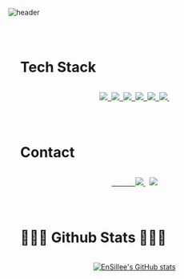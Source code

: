 ![header](https://capsule-render.vercel.app/api?type=slice&color=4c7ccf&text=%20Ensillee%20%20&height=200&fontSize=100)


<br/>


<ul><h1 align="center" style="display: inline-block;"> Tech Stack </h1></ul>

<p align="center">
  <a href="https://developer.mozilla.org/ko/docs/Web/JavaScript">
    <img src="https://img.shields.io/badge/Javascript-ffb13b?style=for-the-badge&logo=javascript&logoColor=white"/>&nbsp 
  </a>
  <a href="https://ko.reactjs.org/">
    <img src="https://img.shields.io/badge/React-426EBE?style=for-the-badge&logo=React&logoColor=white"/>&nbsp
  <a/>
  <a href="https://ko.redux.js.org/">
    <img src="https://img.shields.io/badge/Redux-8348C9?style=for-the-badge&logo=Redux&logoColor=white"/>&nbsp
  </a>
  <a href="https://nodejs.org/ko/docs/">
    <img src="https://img.shields.io/badge/Node.js-339933?style=for-the-badge&logo=Node.js&logoColor=white"/>&nbsp
  </a>
  <a href="https://expressjs.com/ko/">
    <img src="https://img.shields.io/badge/Express-777978?style=for-the-badge&logo=Express&logoColor=white"/>&nbsp
  </a>
  <a href="https://www.mongodb.com/docs/">
    <img src="https://img.shields.io/badge/MongoDB-1B8634?style=for-the-badge&logo=MongoDB&logoColor=white"/>&nbsp
  </a>
</p>

<br/>

<ul><h1 align="center" style="display: inline-block;"> Contact </h1></ul>

<p align="center">
  
  <a href="https://engelsmile.tistory.com" target="_blank" rel="noopener noreferrer">
    &nbsp&nbsp&nbsp&nbsp&nbsp&nbsp&nbsp&nbsp&nbsp&nbsp&nbsp
    <img src="https://img.shields.io/badge/Blog-EB531F?style=for-the-badge&logo=Tistory&logoColor=white&link=https:/engelsmile.tistory.com"/> 
  </a>&nbsp
   <a href="mailto:dlwjd164@gmail.com">
   <img src="https://img.shields.io/badge/Gmail-d14836?style=for-the-badge&logo=Gmail&logoColor=white&link=dlwjd164@gmail.com"/>
   </a>
</p>


<br/>


<ul><h1 align="center" style="display: inline-block;">🧑🏻‍💻 Github Stats 🧑🏻‍💻</h1></ul>
<div align="center">

[![EnSillee's GitHub stats](https://github-readme-stats.vercel.app/api?username=EnSillee&hide_title=true&show_icons=true&include_all_commits=false&disable_animations=true&theme=github_dark)](https://github.com/anuraghazra/github-readme-stats)
</div>



<!-- ![Anurag's GitHub stats](https://github-readme-stats.vercel.app/api?username=EnSillee&show_icons=true&theme=github_dark) -->
